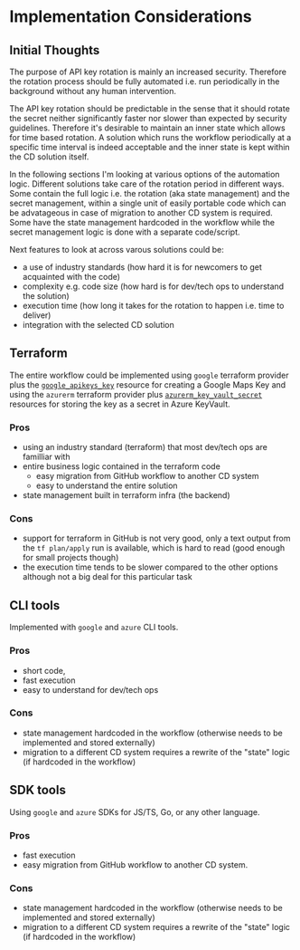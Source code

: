 # Implementation Considerations

## Initial Thoughts

The purpose of API key rotation is mainly an increased security. Therefore the rotation process should be fully automated i.e. run periodically in the background without any human intervention.

The API key rotation should be predictable in the sense that it should rotate the secret neither significantly faster nor slower than expected by security guidelines. Therefore it's desirable to maintain an inner state which allows for time based rotation. A solution which runs the workflow periodically at a specific time interval is indeed acceptable and the inner state is kept within the CD solution itself.

In the following sections I'm looking at various options of the automation logic. Different solutions take care of the rotation period in different ways. Some contain the full logic i.e. the rotation (aka state management) and the secret management, within a single unit of easily portable code which can be advatageous in case of migration to another CD system is required. Some have the state management hardcoded in the workflow while the secret management logic is done with a separate code/script.

Next features to look at across varous solutions could be:

- a use of industry standards (how hard it is for newcomers to get acquainted with the code)
- complexity e.g. code size (how hard is for dev/tech ops to understand the solution)
- execution time (how long it takes for the rotation to happen i.e. time to deliver)
- integration with the selected CD solution

## Terraform

The entire workflow could be implemented using `google` terraform provider plus the [`google_apikeys_key`](https://registry.terraform.io/providers/hashicorp/google/latest/docs/resources/apikeys_key) resource for creating a Google Maps Key and using the `azurerm` terraform provider plus [`azurerm_key_vault_secret`](https://registry.terraform.io/providers/hashicorp/azurerm/latest/docs/resources/key_vault_secret) resources for storing the key as a secret in Azure KeyVault.

### Pros

- using an industry standard (terraform) that most dev/tech ops are familliar with
- entire business logic contained in the terraform code
  - easy migration from GitHub workflow to another CD system
  - easy to understand the entire solution
- state management built in terraform infra (the backend)

### Cons

- support for terraform in GitHub is not very good, only a text output from the `tf plan/apply` run is available, which is hard to read (good enough for small projects though)
- the execution time tends to be slower compared to the other options although not a big deal for this particular task

## CLI tools

Implemented with `google` and `azure` CLI tools.

### Pros

- short code,
- fast execution
- easy to understand for dev/tech ops

### Cons

- state management hardcoded in the workflow (otherwise needs to be implemented and  stored externally)
- migration to a different CD system requires a rewrite of the "state" logic (if hardcoded in the workflow)

## SDK tools

Using `google` and `azure` SDKs for JS/TS, Go, or any other language.

### Pros

- fast execution
- easy migration from GitHub workflow to another CD system.

### Cons

- state management hardcoded in the workflow (otherwise needs to be implemented and  stored externally)
- migration to a different CD system requires a rewrite of the "state" logic (if hardcoded in the workflow)
